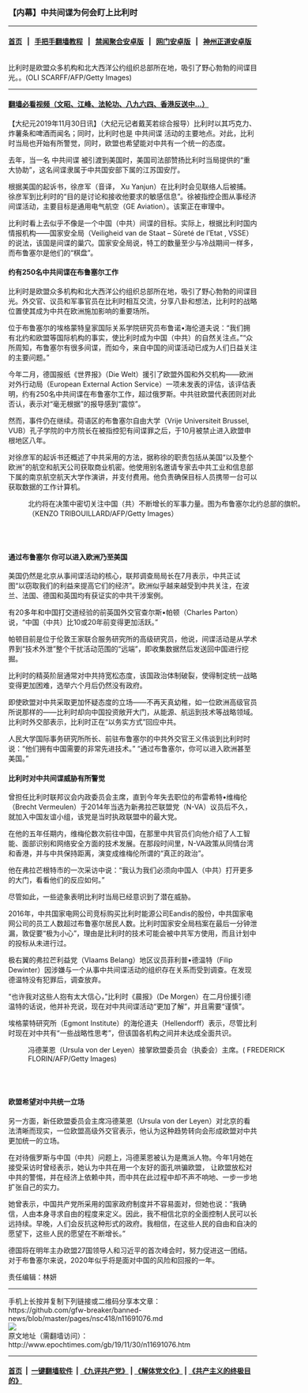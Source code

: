 ### 【内幕】中共间谍为何会盯上比利时
------------------------

#### [首页](https://github.com/gfw-breaker/banned-news/blob/master/README.md) &nbsp;&nbsp;|&nbsp;&nbsp; [手把手翻墙教程](https://github.com/gfw-breaker/guides/wiki) &nbsp;&nbsp;|&nbsp;&nbsp; [禁闻聚合安卓版](https://github.com/gfw-breaker/bn-android) &nbsp;&nbsp;|&nbsp;&nbsp; [网门安卓版](https://github.com/oGate2/oGate) &nbsp;&nbsp;|&nbsp;&nbsp; [神州正道安卓版](https://github.com/SzzdOgate/update) 



<div><img alt="" class="aligncenter wp-post-image" src="http://i.epochtimes.com/assets/uploads/2018/11/GettyImages-660097202-600x400.jpg"/>
<div class="red16 caption">
 <p>
  比利时是欧盟众多机构和北大西洋公约组织总部所在地，吸引了野心勃勃的间谍目光。。(OLI SCARFF/AFP/Getty Images)
 </p>
</div>
</div><hr/>

#### [翻墙必看视频（文昭、江峰、法轮功、八九六四、香港反送中...）](https://github.com/gfw-breaker/banned-news/blob/master/pages/links.md)

<div><p>
 【大纪元2019年11月30日讯】（大纪元记者戴芙若综合报导）比利时以其巧克力、炸薯条和啤酒而闻名；同时，比利时也是
 <ok href="http://www.epochtimes.com/gb/tag/%E4%B8%AD%E5%85%B1%E9%97%B4%E8%B0%8D.html">
  中共间谍
 </ok>
 活动的主要地点。对此，比利时当局也开始有所警觉，同时，欧盟也希望能对中共有一个统一的态度。
</p>
<p>
 去年，当一名
 <ok href="http://www.epochtimes.com/gb/tag/%E4%B8%AD%E5%85%B1%E9%97%B4%E8%B0%8D.html">
  中共间谍
 </ok>
 被引渡到美国时，美国司法部赞扬比利时当局提供的“重大协助”，这名间谍隶属于中共国安部下属的江苏国安厅。
</p>
<p>
 根据美国的起诉书，徐彦军（音译， Xu Yanjun）在比利时会见联络人后被捕。徐彦军到比利时的“目的是讨论和接收他要求的敏感信息”。徐被指控企图从事经济间谍活动，主要目标是通用电气航空（GE Aviation）。该案正在审理中。
</p>
<p>
 比利时看上去似乎不像是一个中国（中共）间谍的目标。实际上，根据比利时国内情报机构――国家安全局（Veiligheid van de Staat – Sûreté de l’Etat , VSSE）的说法，该国是间谍的巢穴。国家安全局说，特工的数量至少与冷战期间一样多，而布鲁塞尔是他们的“棋盘”。
</p>
<h4>
 约有250名中共间谍在布鲁塞尔工作
</h4>
<p>
 比利时是欧盟众多机构和北大西洋公约组织总部所在地，吸引了野心勃勃的间谍目光。外交官、议员和军事官员在比利时相互交流，分享八卦和想法，比利时的战略位置使其成为中共在欧洲施加影响的重要场所。
</p>
<p>
 位于布鲁塞尔的埃格蒙特皇家国际关系学院研究员布鲁诺•海伦道夫说：“我们拥有北约和欧盟等国际机构的事实，使比利时成为中国（中共）的自然关注点。”“众所周知，布鲁塞尔有很多间谍，而如今，来自中国的间谍活动已成为人们日益关注的主要问题。”
</p>
<p>
 今年二月，德国报纸《世界报》（Die Welt）援引了欧盟外国和外交机构――欧洲对外行动局（European External Action Service）一项未发表的评估，该评估表明，约有250名中共间谍在布鲁塞尔工作，超过俄罗斯。中共驻欧盟代表团则对此否认，表示对“毫无根据”的报导感到“震惊”。
</p>
<p>
 然而，事件仍在继续。荷语区的布鲁塞尔自由大学（Vrije Universiteit Brussel, VUB）孔子学院的中方院长在被指控犯有间谍罪之后，于10月被禁止进入欧盟申根地区八年。
</p>
<p>
 对徐彦军的起诉书还概述了中共采用的方法，据称徐的职责包括从美国“以及整个欧洲”的航空和航天公司获取商业机密。他使用别名邀请专家去中共工业和信息部下属的南京航空航天大学作演讲，并支付费用。他负责确保目标人员携带一台可以获取数据的工作计算机。
</p>
<figure class="wp-caption aligncenter" id="attachment_11669627" style="width: 600px">
 <ok href="http://i.epochtimes.com/assets/uploads/2019/11/GettyImages-1183591516-e1574276287152.jpg">
  <img alt="" class="size-large wp-image-11669627" src="http://i.epochtimes.com/assets/uploads/2019/11/GettyImages-1183591516-600x400.jpg"/>
 </ok>
 <br/><figcaption class="wp-caption-text">
  北约将在决策中密切关注中国（共）不断增长的军事力量。图为布鲁塞尔北约总部的旗帜。（KENZO TRIBOUILLARD/AFP/Getty Images）
 </figcaption><br/>
</figure><br/>
<h4>
 通过布鲁塞尔 你可以进入欧洲乃至美国
</h4>
<p>
 美国仍然是北京从事间谍活动的核心，联邦调查局局长在7月表示，中共正试图“以窃取我们的利益来提高它们的经济”。欧洲似乎越来越受到中共关注，在波兰、法国、德国和英国均有获证实的中共干涉案例。
</p>
<p>
 有20多年和中国打交道经验的前英国外交官查尔斯•帕顿（Charles Parton）说，“中国（中共）比10或20年前变得更加活跃。”
</p>
<p>
 帕顿目前是位于伦敦王家联合服务研究所的高级研究员，他说，间谍活动是从学术界到“技术外泄”整个干扰活动范围的“远端”，即收集数据然后发送回中国进行挖掘。
</p>
<p>
 比利时的精英阶层通常对中共持宽松态度，该国政治体制破裂，使得制定统一战略变得更加困难，选举六个月后仍然没有政府。
</p>
<p>
 即使欧盟对中共采取更加怀疑态度的立场――不再天真幼稚，如一位欧洲高级官员所说那样的――比利时却向中国投资敞开大门，从能源、航运到技术等战略领域。比利时外交部表示，比利时正在“以务实方式”回应中共。
</p>
<p>
 人民大学国际事务研究所所长、前驻布鲁塞尔的中共外交官王义伟谈到比利时时说：“他们拥有中国需要的非常先进技术。” “通过布鲁塞尔，你可以进入欧洲甚至美国。”
</p>
<h4>
 比利时对中共间谍威胁有所警觉
</h4>
<p>
 曾担任比利时联邦议会内政委员会主席，直到今年失去职位的布雷希特•维梅伦（Brecht Vermeulen）于2014年当选为新弗拉芒联盟党（N-VA）议员后不久，就加入中国友谊小组，该党是当时执政联盟中的最大党。
</p>
<p>
 在他的五年任期内，维梅伦数次前往中国，在那里中共官员们向他介绍了人工智能、面部识别和网络安全方面的技术发展。在那段时间里，N-VA政策从同情台湾和香港，并与中共保持距离，演变成维梅伦所谓的“真正的政治”。
</p>
<p>
 他在弗拉芒根特市的一次采访中说：“我认为我们必须向中国人（中共）打开更多的大门，看看他们的反应如何。”
</p>
<p>
 尽管如此，一些迹象表明比利时当局已经意识到了潜在威胁。
</p>
<p>
 2016年，中共国家电网公司竞标购买比利时能源公司Eandis的股份，中共国家电网公司的员工人数超过布鲁塞尔居民人数。比利时国家安全局档案在最后一分钟泄漏，敦促要“极为小心”，理由是比利时的技术可能会被中共军方使用，而且计划中的投标从未进行过。
</p>
<p>
 极右翼的弗拉芒利益党（Vlaams Belang）地区议员菲利普•德温特（Filip Dewinter）因涉嫌与一个从事中共间谍活动的组织存在关系而受到调查。在发现德温特没有犯罪后，调查放弃。
</p>
<p>
 “也许我对这些人抱有太大信心，”比利时《晨报》（De Morgen）在二月份援引德温特的话说，他并补充说，现在对中共间谍活动“更加了解”，并且需要“谨慎”。
</p>
<p>
 埃格蒙特研究所（Egmont Institute）的海伦道夫（Hellendorff）表示，尽管比利时现在对中共有“一些战略性思考”，但该国各机构之间并未达成全面共识。
</p>
<figure class="wp-caption aligncenter" id="attachment_11389125" style="width: 600px">
 <ok href="http://i.epochtimes.com/assets/uploads/2019/07/GettyImages-1155832334.jpg">
  <img alt="" class="size-large wp-image-11389125" src="http://i.epochtimes.com/assets/uploads/2019/07/GettyImages-1155832334-600x400.jpg"/>
 </ok>
 <br/><figcaption class="wp-caption-text">
  冯德莱恩（Ursula von der Leyen）接掌欧盟委员会（执委会）主席。( FREDERICK FLORIN/AFP/Getty Images)
 </figcaption><br/>
</figure><br/>
<h4>
 欧盟希望对中共统一立场
</h4>
<p>
 另一方面，新任欧盟委员会主席冯德莱恩（Ursula von der Leyen）对北京的看法清晰而现实，一位欧盟高级外交官表示，他认为这种趋势转向会形成欧盟对中共更加统一的立场。
</p>
<p>
 在对待俄罗斯与中国（中共）问题上，冯德莱恩被认为是鹰派人物。今年1月她在接受采访时曾经表示，她认为中共在用一个友好的面孔哄骗欧盟， 让欧盟放松对中共的警惕，并在经济上依赖中共，而中共在此过程中却不声不响地、一步一步地扩张自己的实力。
</p>
<p>
 她曾表示，中国共产党所采用的国家政府制度并不容易面对，但她也说：“我确信，人由本身寻求自由的程度来定义。因此，我不相信北京的全面控制人民可以长远持续。早晚，人们会反抗这种形式的政府。我相信，在这些人民的自由和自决的愿望下，这些人民的愿望在不断增长。”
</p>
<p>
 德国将在明年主办欧盟27国领导人和习近平的首次峰会时，努力促进这一团结。对于布鲁塞尔来说，2020年似乎将是面对中国的风险和回报的一年。
</p>
<p>
 责任编辑：林妍
</p>
</div>
<hr/>
手机上长按并复制下列链接或二维码分享本文章：<br/>
https://github.com/gfw-breaker/banned-news/blob/master/pages/nsc418/n11691076.md <br/>
<a href='https://github.com/gfw-breaker/banned-news/blob/master/pages/nsc418/n11691076.md'><img src='https://github.com/gfw-breaker/banned-news/blob/master/pages/nsc418/n11691076.md.png'/></a> <br/>
原文地址（需翻墙访问）：http://www.epochtimes.com/gb/19/11/30/n11691076.htm


------------------------
#### [首页](https://github.com/gfw-breaker/banned-news/blob/master/README.md) &nbsp;|&nbsp; [一键翻墙软件](https://github.com/gfw-breaker/nogfw/blob/master/README.md) &nbsp;| [《九评共产党》](https://github.com/gfw-breaker/9ping.md/blob/master/README.md#九评之一评共产党是什么) | [《解体党文化》](https://github.com/gfw-breaker/jtdwh.md/blob/master/README.md) | [《共产主义的终极目的》](https://github.com/gfw-breaker/gczydzjmd.md/blob/master/README.md)


<img src='http://gfw-breaker.win/banned-news/pages/nsc418/n11691076.md' width='0px' height='0px'/>